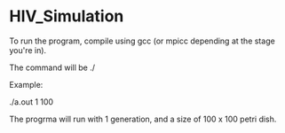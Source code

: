 # HIV_Simulation

To run the program, compile using gcc (or mpicc depending at the stage you're in).

The command will be ./<your executable program name> <number of generation> <size of the petri dish>
  
Example:

./a.out 1 100

The progrma will run with 1 generation, and a size of 100 x 100 petri dish.
